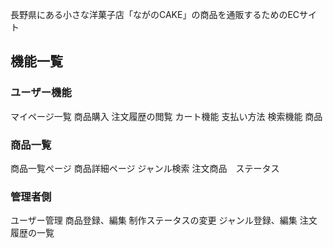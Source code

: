 <p>長野県にある小さな洋菓子店「ながのCAKE」の商品を通販するためのECサイト</p>

<h2>機能一覧</h2>

<h3>ユーザー機能</h3>
<p>
  マイページ一覧
  商品購入
  注文履歴の閲覧
  カート機能
  支払い方法
  検索機能
  商品
</p>
<h3>商品一覧</h3>
<p>
  商品一覧ページ
  商品詳細ページ
  ジャンル検索
  注文商品　ステータス
</p>
<h3>管理者側</h3>
<p>
  ユーザー管理
  商品登録、編集
  制作ステータスの変更
  ジャンル登録、編集
  注文履歴の一覧
</p>



